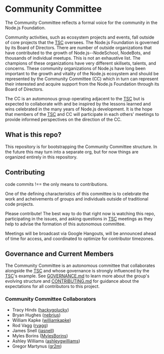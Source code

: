 # Community Committee
The Community Committee reflects a formal voice for the community in the Node.js Foundation.

Community activities, such as ecosystem projects and events, fall outside of core projects that the [TSC](https://github.com/nodejs/TSC) oversees. The Node.js Foundation is governed by its Board of Directors. There are number of outside organizations that have contributed to the growth of Node.js--NodeSchool, NodeBots, and thousands of individual meetups. This is not an exhaustive list. The champions of these organizations have very different skillsets, talents, and concerns. These community organizations of Node.js have long been important to the growth and vitality of the Node.js ecosystem and should be represented by the Community Committee (CC) which in turn can represent their interested and acquire support from the Node.js Foundation through its Board of Directors.

The CC is an automonous group operating adjacent to the [TSC](https://github.com/nodejs/TSC) but is expected to collaborate with and be inspired by the lessons learned and wins celebrated in the many years of Node.js development. It is the hope that members of the [TSC](https://github.com/nodejs/TSC) and CC will participate in each others' meetings to provide informed perspectives on the direction of the CC.

## What is this repo?
This repository is for bootstrapping the Community Committee structure. In the future this may turn into a separate org, but for now things are organized entirely in this repository.

## Contributing
code commits !== the only means to contributions.

One of the defining characteristics of this committee is to celebrate the work and acheivements of groups and individuals outside of traditional code projects.

Please contribute! The best way to do that right now is watching this repo, participating in the issues, and asking questions in [TSC](https://github.com/nodejs/TSC) meetings as they help to advise the formation of this autonomous committee.

Meetings will be broadcast via Google Hangouts, will be announced ahead of time for access, and coordinated to optimize for contributor timezones.

## Governance and Current Members

The Community Committee is an autonomous committee that collaborates alongside the [TSC](https://github.com/nodejs/TSC) and whose governance is strongly influenced by the [TSC](https://github.com/nodejs/TSC)'s example. See [GOVERNANCE.md](./GOVERNANCE.md) to learn more about the group's evolving structure and [CONTRIBUTING.md](./CONTRIBUTING.md) for guidance about the expectations for all contributors to this project.

### Community Committee Collaborators
- Tracy Hinds ([hackygolucky](https://github.com/hackygolucky))
- Bryan Hughes ([nebrius](https://github.com/nebrius))
- William Kapke ([williamkapke](https://github.com/williamkapke))
- Rod Vagg ([rvagg](https://github.com/rvagg))
- James Snell ([jasnell](https://github.com/jasnell))
- Myles Borins ([MylesBorins](https://github.com/MylesBorins))
- Ashley Williams ([ashleygwilliams](https://github.com/ashleygwilliams))
- Gregor Martynus ([gr2m](https://github.com/gr2m))